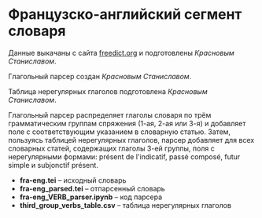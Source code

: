 # Французско-английский сегмент словаря
Данные выкачаны с сайта [freedict.org](https://freedict.org) и подготовлены *Красновым Станиславом*.

Глагольный парсер создан *Красновым Станиславом*.

Таблица нерегулярных глаголов подготовлена *Красновым Станиславом*.


Глагольный парсер распределяет глаголы словаря по трём грамматическим группам спряжения (1-ая, 2-ая или 3-я) и добавляет поле с соответствующим указанием в словарную статью. Затем, пользуясь таблицей нерегулярных глаголов, парсер добавляет для всех словарных статей, содержащих глаголы 3-ей группы, поля с нерегулярными формами: présent de l'indicatif, passé composé, futur simple и subjonctif présent.

* **fra-eng.tei** – исходный словарь
* **fra-eng_parsed.tei** – отпарсенный словарь
* **fra-eng_VERB_parser.ipynb** – код парсера
* **third_group_verbs_table.csv** – таблица нерегулярных глаголов
